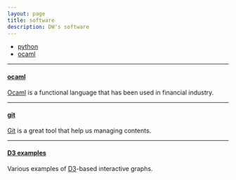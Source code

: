 ```yaml
---
layout: page
title: software
description: DW's software
---
```


<div class="navbar">
    <div class="navbar-inner">
        <ul class="nav">
        <li><a href="https://www.python.rog">python </a></li>
            <li><a href="http://www.ocaml.org">ocaml</a></li>
        </ul>
    </div>
</div>

---

#### <a name="ocaml"></a>[ocaml](http://www.ocaml.org)

[Ocaml](http://www.ocaml.org/) is a functional language that has been
used in financial industry.

---

#### <a name="git"></a>[git](https://en.wikipedia.org/wiki/Git)

[Git](https://en.wikipedia.org/wiki/Git) is a great tool that help us managing contents.

---


#### <a name="D3"></a>[D3 examples](http://d3js.org)

Various examples of [D3](http://d3js.org)-based interactive graphs.

